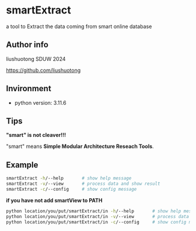 # smartExtract
a tool to Extract the data coming from smart online database

## Author info

liushuotong SDUW 2024

<https://github.com/liushuotong>

## Invironment

- python version: 3.11.6

## Tips

**"smart" is not cleaver!!!**

"smart" means **Simple Modular Architecture Reseach Tools**.

## Example

```bash
smartExtract -h/--help       # show help message
smartExtract -v/--view       # process data and show result
smartExtract -c/--config     # show config message
```

**if you have not add smartView to PATH**

```bash
python location/you/put/smartExtract/in -h/--help       # show help message
python location/you/put/smartExtract/in -v/--view       # process data and show result
python location/you/put/smartExtract/in -c/--config     # show config message
```
